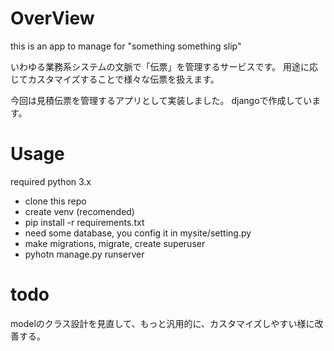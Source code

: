 # OverView
this is an app to manage for "something something slip"

いわゆる業務系システムの文脈で「伝票」を管理するサービスです。
用途に応じてカスタマイズすることで様々な伝票を扱えます。

今回は見積伝票を管理するアプリとして実装しました。
djangoで作成しています。

# Usage
required python 3.x

* clone this repo
* create venv (recomended)
* pip install -r requirements.txt
* need some database, you config it in mysite/setting.py
* make migrations, migrate, create superuser
* pyhotn manage.py runserver

# todo
modelのクラス設計を見直して、もっと汎用的に、カスタマイズしやすい様に改善する。

